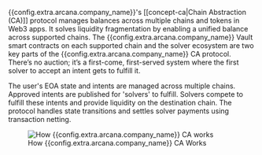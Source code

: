 {{config.extra.arcana.company_name}}'s [[concept-ca|Chain Abstraction (CA)]] protocol manages balances across multiple chains and tokens in Web3 apps. It solves liquidity fragmentation by enabling a unified balance across supported chains. The {{config.extra.arcana.company_name}} Vault smart contracts on each supported chain and the solver ecosystem are two key parts of the {{config.extra.arcana.company_name}} CA protocol. There’s no auction; it’s a first-come, first-served system where the first solver to accept an intent gets to fulfill it.

The user's EOA state and intents are managed across multiple chains. Approved intents are published for 'solvers' to fulfill. Solvers compete to fulfill these intents and provide liquidity on the destination chain. The protocol handles state transitions and settles solver payments using transaction netting.

<figure markdown="span">
  <img alt="How {{config.extra.arcana.company_name}} CA works" src="{{config.extra.arcana.img_dir}}/an_ca_how_it_works.{{config.extra.arcana.img_png}}" class="an_screenshots width_85pc"/>
  <figcaption>How {{config.extra.arcana.company_name}} CA Works</figcaption>
</figure>